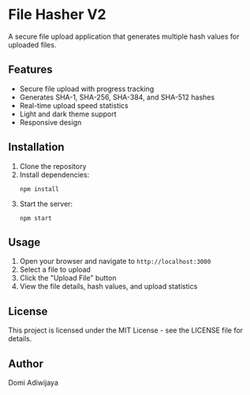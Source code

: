 # File Hasher V2

A secure file upload application that generates multiple hash values for uploaded files.

## Features

- Secure file upload with progress tracking
- Generates SHA-1, SHA-256, SHA-384, and SHA-512 hashes
- Real-time upload speed statistics
- Light and dark theme support
- Responsive design

## Installation

1. Clone the repository
2. Install dependencies:
   ```
   npm install
   ```
3. Start the server:
   ```
   npm start
   ```

## Usage

1. Open your browser and navigate to `http://localhost:3000`
2. Select a file to upload
3. Click the "Upload File" button
4. View the file details, hash values, and upload statistics

## License

This project is licensed under the MIT License - see the LICENSE file for details.

## Author

Domi Adiwijaya